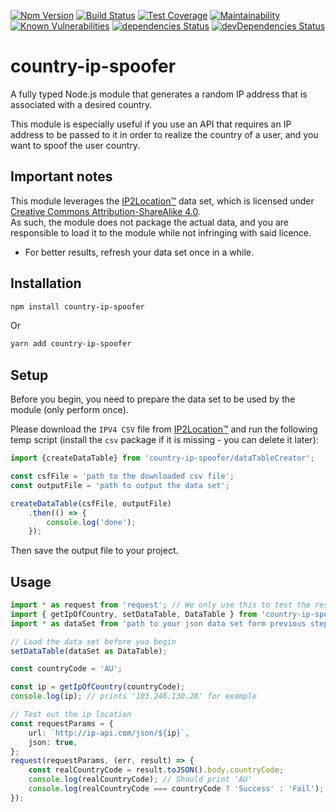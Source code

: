 [![Npm Version](https://img.shields.io/npm/v/country-ip-spoofer.svg?style=popout)](https://www.npmjs.com/package/country-ip-spoofer)
[![Build Status](https://travis-ci.org/PruvoNet/countryIpSpoofer.svg?branch=master)](https://travis-ci.org/PruvoNet/countryIpSpoofer)
[![Test Coverage](https://api.codeclimate.com/v1/badges/64f26f52c548c8d1e010/test_coverage)](https://codeclimate.com/github/PruvoNet/countryIpSpoofer/test_coverage)
[![Maintainability](https://api.codeclimate.com/v1/badges/64f26f52c548c8d1e010/maintainability)](https://codeclimate.com/github/PruvoNet/countryIpSpoofer/maintainability)
[![Known Vulnerabilities](https://snyk.io/test/github/PruvoNet/countryIpSpoofer/badge.svg?targetFile=package.json)](https://snyk.io/test/github/PruvoNet/countryIpSpoofer?targetFile=package.json)
[![dependencies Status](https://david-dm.org/PruvoNet/countryIpSpoofer/status.svg)](https://david-dm.org/PruvoNet/countryIpSpoofer)
[![devDependencies Status](https://david-dm.org/PruvoNet/countryIpSpoofer/dev-status.svg)](https://david-dm.org/PruvoNet/countryIpSpoofer?type=dev)

# country-ip-spoofer
A fully typed Node.js module that generates a random IP address that is associated with a desired country.

This module is especially useful if you use an API that requires an IP address to be passed to it in order to realize 
the country of a user, and you want to spoof the user country. 

## Important notes

This module leverages the [IP2Location™](https://lite.ip2location.com/database/ip-country) data set, which is 
licensed under [Creative Commons Attribution-ShareAlike 4.0](https://creativecommons.org/licenses/by-sa/4.0/).   
As such, the module does not package the actual data, and you are responsible to load it to the module while not 
infringing with said licence. 

* For better results, refresh your data set once in a while.

## Installation 
```sh
npm install country-ip-spoofer
```
Or
```sh
yarn add country-ip-spoofer
```

## Setup

Before you begin, you need to prepare the data set to be used by the module (only perform once).  

Please download the `IPV4 CSV` file from [IP2Location™](https://lite.ip2location.com/database/ip-country) and run 
the following temp script (install the `csv` package if it is missing - you can delete it later):

```typescript
import {createDataTable} from 'country-ip-spoofer/dataTableCreator';

const csfFile = 'path to the downloaded csv file';
const outputFile = 'path to output the data set';

createDataTable(csfFile, outputFile)
    .then(() => {
        console.log('done');
    });
```

Then save the output file to your project.

## Usage

```typescript
import * as request from 'request'; // We only use this to test the resulting ips
import { getIpOfCountry, setDataTable, DataTable } from 'country-ip-spoofer';
import * as dataSet from 'path to your json data set form previous step';

// Load the data set before yuo begin
setDataTable(dataSet as DataTable);

const countryCode = 'AU';

const ip = getIpOfCountry(countryCode);
console.log(ip); // prints '103.246.130.28' for example

// Test out the ip location
const requestParams = {
    url: `http://ip-api.com/json/${ip}`,
    json: true,
};
request(requestParams, (err, result) => {
    const realCountryCode = result.toJSON().body.countryCode;
    console.log(realCountryCode); // Should print 'AU'
    console.log(realCountryCode === countryCode ? 'Success' : 'Fail'); // Should print 'Success'
});
```
